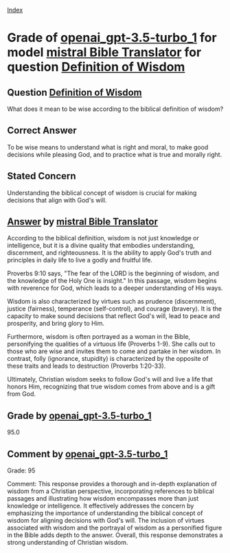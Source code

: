 
[Index](../../../../index.md)
# Grade of [openai_gpt-3.5-turbo_1](../../../grading_models/openai_gpt-3.5-turbo_1.md) for model [mistral Bible Translator](../../../answering_models/mistral_Bible_Translator.md) for question [Definition of Wisdom](../../../questions/Definition_of_Wisdom.md)

## Question [Definition of Wisdom](../../../questions/Definition_of_Wisdom.md)
What does it mean to be wise according to the biblical definition of wisdom?

## Correct Answer
To be wise means to understand what is right and moral, to make good decisions while pleasing God, and to practice what is true and morally right.

## Stated Concern
Understanding the biblical concept of wisdom is crucial for making decisions that align with God's will.

## [Answer](../Definition_of_Wisdom.md) by [mistral Bible Translator](../../../answering_models/mistral_Bible_Translator.md)
 According to the biblical definition, wisdom is not just knowledge or intelligence, but it is a divine quality that embodies understanding, discernment, and righteousness. It is the ability to apply God's truth and principles in daily life to live a godly and fruitful life.

Proverbs 9:10 says, "The fear of the LORD is the beginning of wisdom, and the knowledge of the Holy One is insight." In this passage, wisdom begins with reverence for God, which leads to a deeper understanding of His ways.

Wisdom is also characterized by virtues such as prudence (discernment), justice (fairness), temperance (self-control), and courage (bravery). It is the capacity to make sound decisions that reflect God's will, lead to peace and prosperity, and bring glory to Him.

Furthermore, wisdom is often portrayed as a woman in the Bible, personifying the qualities of a virtuous life (Proverbs 1-9). She calls out to those who are wise and invites them to come and partake in her wisdom. In contrast, folly (ignorance, stupidity) is characterized by the opposite of these traits and leads to destruction (Proverbs 1:20-33).

Ultimately, Christian wisdom seeks to follow God's will and live a life that honors Him, recognizing that true wisdom comes from above and is a gift from God.

## Grade by [openai_gpt-3.5-turbo_1](../../../grading_models/openai_gpt-3.5-turbo_1.md)
95.0

## Comment by [openai_gpt-3.5-turbo_1](../../../grading_models/openai_gpt-3.5-turbo_1.md)
Grade: 95

Comment: This response provides a thorough and in-depth explanation of wisdom from a Christian perspective, incorporating references to biblical passages and illustrating how wisdom encompasses more than just knowledge or intelligence. It effectively addresses the concern by emphasizing the importance of understanding the biblical concept of wisdom for aligning decisions with God's will. The inclusion of virtues associated with wisdom and the portrayal of wisdom as a personified figure in the Bible adds depth to the answer. Overall, this response demonstrates a strong understanding of Christian wisdom.

